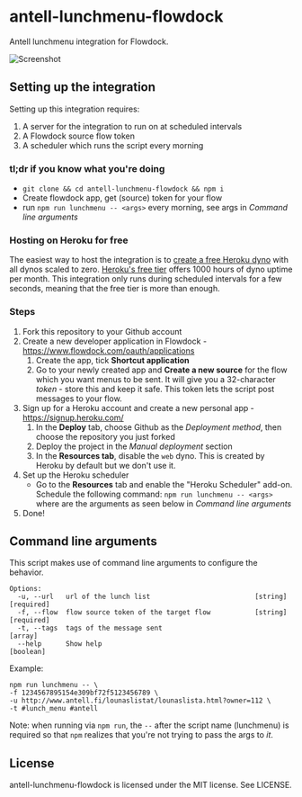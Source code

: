 # antell-lunchmenu-flowdock
Antell lunchmenu integration for Flowdock.

![Screenshot](https://user-images.githubusercontent.com/21111572/27684153-5fb11bbc-5cd1-11e7-9c69-459d5ddcdf8f.png)

## Setting up the integration
Setting up this integration requires:

1. A server for the integration to run on at scheduled intervals
2. A Flowdock source flow token
3. A scheduler which runs the script every morning

### tl;dr if you know what you're doing
* `git clone && cd antell-lunchmenu-flowdock && npm i`
* Create flowdock app, get (source) token for your flow
* run `npm run lunchmenu -- <args>` every morning, see args in *Command line arguments*

### Hosting on Heroku for free
The easiest way to host the integration is to [create a free Heroku dyno](https://signup.heroku.com/) with all dynos scaled to zero.
[Heroku's free tier](https://www.heroku.com/free) offers 1000 hours of dyno uptime per month.
This integration only runs during scheduled intervals for a few seconds, meaning that the free tier is more than enough.

### Steps

1. Fork this repository to your Github account
2. Create a new developer application in Flowdock - https://www.flowdock.com/oauth/applications
   1. Create the app, tick **Shortcut application**
   2. Go to your newly created app and **Create a new source** for the flow which you want menus to be sent. It will give you a 32-character *token* - store this and keep it safe. This token lets the script post messages to your flow.
3. Sign up for a Heroku account and create a new personal app - https://signup.heroku.com/
   1. In the **Deploy** tab, choose Github as the *Deployment method*, then choose the repository you just forked
   2. Deploy the project in the *Manual deployment* section
   3. In the **Resources tab**, disable the `web` dyno. This is created by Heroku by default but we don't use it.
4. Set up the Heroku scheduler
   - Go to the **Resources** tab and enable the "Heroku Scheduler" add-on. Schedule the following command: `npm run lunchmenu -- <args>` where <args> are the arguments as seen below in *Command line arguments*
5. Done!

## Command line arguments
This script makes use of command line arguments to configure the behavior.

```
Options:
  -u, --url   url of the lunch list                          [string] [required]
  -f, --flow  flow source token of the target flow           [string] [required]
  -t, --tags  tags of the message sent                                   [array]
  --help      Show help                                                [boolean]
```

Example:

```
npm run lunchmenu -- \
-f 1234567895154e309bf72f5123456789 \
-u http://www.antell.fi/lounaslistat/lounaslista.html?owner=112 \
-t #lunch_menu #antell
```

Note: when running via `npm run`, the `--` after the script name (lunchmenu) is required so that `npm` realizes that you're not trying to pass the args to *it*.

## License
antell-lunchmenu-flowdock is licensed under the MIT license. See LICENSE.
